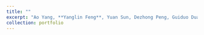 ```yaml
---
title: ""
excerpt: "Ao Yang, **Yanglin Feng**, Yuan Sun, Dezhong Peng, Guiduo Duan, Yang Qin#, Noise-Robust Cross-modal Learning for Reliable 2D-3D Retrieval, Proceedings of the 33rd ACM International Conference on Multimedia (ACM MM), Dublin, Ireland, Oct. 27 - Oct. 31 2025. (**CCF-A**)"
collection: portfolio
---
```

